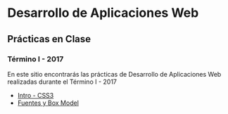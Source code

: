 # Desarrollo de Aplicaciones Web
## Prácticas en Clase
### Término I - 2017

En este sitio encontrarás las prácticas de Desarrollo de Aplicaciones Web realizadas durante el Término I - 2017

* [Intro - CSS3](https://dawfiec.github.io/practicas2017I/intro-css3)
* [Fuentes y Box Model](https://dawfiec.github.io/practicas2017I/fuentes)
